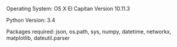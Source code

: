 Operating System: OS X El Capitan Version 10.11.3

Python Version: 3.4

Packages required: json, os.path, sys, numpy, datetime, networkx, matplotlib, dateutil.parser